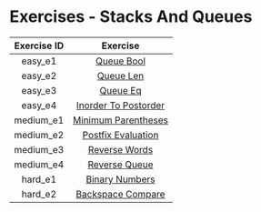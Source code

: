 # Exercises - Stacks And Queues

| Exercise ID | Exercise |
|:-----------:|:--------:|
| easy_e1 | [Queue Bool](https://github.com/ByteAcademyCo/Data-Structures/tree/master/exercises/stacks_and_queues/queue_bool) |
| easy_e2 | [Queue Len](https://github.com/ByteAcademyCo/Data-Structures/tree/master/exercises/stacks_and_queues/queue_len) |
| easy_e3 | [Queue Eq](https://github.com/ByteAcademyCo/Data-Structures/tree/master/exercises/stacks_and_queues/queue_eq) |
| easy_e4 | [Inorder To Postorder](https://github.com/ByteAcademyCo/Data-Structures/tree/master/exercises/stacks_and_queues/inorder_to_postorder) |
| medium_e1 | [Minimum Parentheses](https://github.com/ByteAcademyCo/Data-Structures/tree/master/exercises/stacks_and_queues/minimum_parentheses) |
| medium_e2 | [Postfix Evaluation](https://github.com/ByteAcademyCo/Data-Structures/tree/master/exercises/stacks_and_queues/postfix_evaluation) |
| medium_e3 | [Reverse Words](https://github.com/ByteAcademyCo/Data-Structures/tree/master/exercises/stacks_and_queues/reverse_words) |
| medium_e4 | [Reverse Queue](https://github.com/ByteAcademyCo/Data-Structures/tree/master/exercises/stacks_and_queues/reverse_queue) |
| hard_e1 | [Binary Numbers](https://github.com/ByteAcademyCo/Data-Structures/tree/master/exercises/stacks_and_queues/binary_numbers) |
| hard_e2 | [Backspace Compare](https://github.com/ByteAcademyCo/Data-Structures/tree/master/exercises/stacks_and_queues/backspace_compare) |
